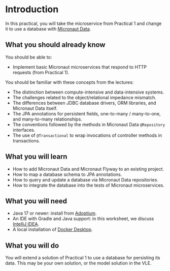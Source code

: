 # Introduction

In this practical, you will take the microservice from Practical 1 and change it to use a database with [Micronaut Data](https://micronaut-projects.github.io/micronaut-data/latest/guide).

## What you should already know

You should be able to:

* Implement basic Micronaut microservices that respond to HTTP requests (from Practical 1).

You should be familiar with these concepts from the lectures:

* The distinction between compute-intensive and data-intensive systems.
* The challenges related to the object/relational impedance mismatch.
* The differences between JDBC database drivers, ORM libraries, and Micronaut Data itself.
* The JPA annotations for persistent fields, one-to-many / many-to-one, and many-to-many relationships.
* The conventions followed by the methods in Micronaut Data `@Repository` interfaces.
* The use of `@Transactional` to wrap invocations of controller methods in transactions.

## What you will learn

* How to add Micronaut Data and Micronaut Flyway to an existing project.
* How to map a database schema to JPA annotations.
* How to query and update a database via Micronaut Data repositories.
* How to integrate the database into the tests of Micronaut microservices.

## What you will need

* Java 17 or newer: install from [Adoptium](https://adoptium.net/).
* An IDE with Gradle and Java support: in this worksheet, we discuss [IntelliJ IDEA](https://www.jetbrains.com/idea/).
* A local installation of [Docker Desktop](https://www.docker.com/get-started/).

## What you will do

You will extend a solution of Practical 1 to use a database for persisting its data.
This may be your own solution, or the model solution in the VLE.
